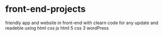 # front-end-projects
friendly app and website in front-end with clearn code for any update and readeble using html css js html 5 css 3 wordPress
